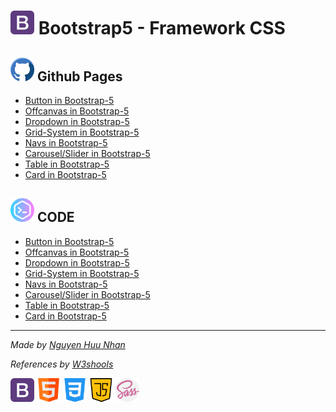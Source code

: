 
# <img src="https://github.com/NguyenHuuNhan1912/HTML-CSS-JS/blob/main/Icon/bootstrap5-icon.png?raw=true" width ="38"> Bootstrap5 - Framework CSS 

## <img src="https://github.com/NguyenHuuNhan1912/HTML-CSS-JS/blob/main/Icon/github.png?raw=true" width ="38"> Github Pages 
* [Button in Bootstrap-5](https://nguyenhuunhan1912.github.io/Bootstrap5/Bootstrap5-Button/index.html)
* [Offcanvas in Bootstrap-5](https://nguyenhuunhan1912.github.io/Bootstrap5/Bootstrap5-Offcanvas/index.html)
* [Dropdown in Bootstrap-5](https://nguyenhuunhan1912.github.io/Bootstrap5/Bootstrap5-Dropdown/index.html)
* [Grid-System in Bootstrap-5](https://nguyenhuunhan1912.github.io/Bootstrap5/Bootstrap5-Grid/index.html)
* [Navs in Bootstrap-5](https://nguyenhuunhan1912.github.io/Bootstrap5/Bootstrap5-Navs/index.html)
* [Carousel/Slider in Bootstrap-5](https://nguyenhuunhan1912.github.io/Bootstrap5/Bootstrap5-Carousel/index.html)
* [Table in Bootstrap-5](https://nguyenhuunhan1912.github.io/Bootstrap5/Bootstrap5-Table/index.html)
* [Card in Bootstrap-5](https://nguyenhuunhan1912.github.io/Bootstrap5/Bootstrap5-Card/index.html)

## <img src="https://github.com/NguyenHuuNhan1912/HTML-CSS-JS/blob/main/Icon/code2.png?raw=true" width ="38"> CODE
* [Button in Bootstrap-5](https://github.com/NguyenHuuNhan1912/Bootstrap5/tree/main/Bootstrap5-Button)
* [Offcanvas in Bootstrap-5](https://github.com/NguyenHuuNhan1912/Bootstrap5/tree/main/Bootstrap5-Offcanvas)
* [Dropdown in Bootstrap-5](https://github.com/NguyenHuuNhan1912/Bootstrap5/tree/main/Bootstrap5-Dropdown)
* [Grid-System in Bootstrap-5](https://github.com/NguyenHuuNhan1912/Bootstrap5/tree/main/Bootstrap5-Grid)
* [Navs in Bootstrap-5](https://github.com/NguyenHuuNhan1912/Bootstrap5/tree/main/Bootstrap5-Navs)
* [Carousel/Slider in Bootstrap-5](https://github.com/NguyenHuuNhan1912/Bootstrap5/tree/main/Bootstrap5-Carousel)
* [Table in Bootstrap-5](https://github.com/NguyenHuuNhan1912/Bootstrap5/tree/main/Bootstrap5-Table)
* [Card in Bootstrap-5](https://github.com/NguyenHuuNhan1912/Bootstrap5/tree/main/Bootstrap5-Card)

<hr>

*Made by [Nguyen Huu Nhan](https://information.nhancoder.repl.co/)*

*References by [W3shools](https://www.w3schools.com/)*

<img src="https://github.com/NguyenHuuNhan1912/HTML-CSS-JS/blob/main/Icon/bootstrap5-icon.png?raw=true" width ="38"> <img src="https://github.com/NguyenHuuNhan1912/HTML-CSS-JS/blob/main/Icon/html5.png?raw=true" width ="38">
<img src="https://github.com/NguyenHuuNhan1912/HTML-CSS-JS/blob/main/Icon/css3.png?raw=true" width ="38">
<img src="https://github.com/NguyenHuuNhan1912/HTML-CSS-JS/blob/main/Icon/js.png?raw=true" width ="38">
<img src="https://github.com/NguyenHuuNhan1912/HTML-CSS-JS/blob/main/Icon/sass.png?raw=true" width ="38">